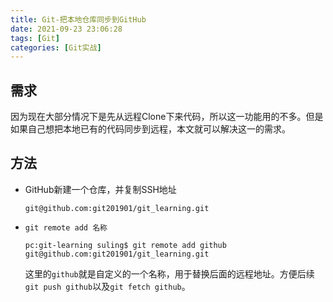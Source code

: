 ```yaml
---
title: Git-把本地仓库同步到GitHub
date: 2021-09-23 23:06:28
tags: [Git]
categories: [Git实战]
---
```


## 需求
因为现在大部分情况下是先从远程Clone下来代码，所以这一功能用的不多。但是如果自己想把本地已有的代码同步到远程，本文就可以解决这一的需求。

## 方法
- GitHub新建一个仓库，并复制SSH地址
    ```
    git@github.com:git201901/git_learning.git
    ```
- `git remote add 名称`
    ```shell
    pc:git-learning suling$ git remote add github git@github.com:git201901/git_learning.git
    ```
    这里的`github`就是自定义的一个名称，用于替换后面的远程地址。方便后续`git push github`以及`git fetch github`。
